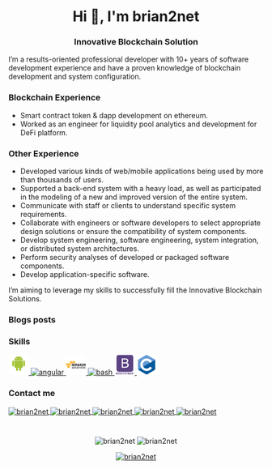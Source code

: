 <h1 align="center">Hi 👋, I'm brian2net</h1>
<h3 align="center">Innovative Blockchain Solution</h3>
<p align="left">I’m a results-oriented professional developer with 10+ years of software development experience and have a proven knowledge of blockchain development and system configuration.</p>

### Blockchain Experience

- Smart contract token & dapp development on ethereum.
- Worked as an engineer for liquidity pool analytics and development for DeFi platform.

### Other Experience

- Developed various kinds of web/mobile applications being used by more than thousands of users.
- Supported a back-end system with a heavy load, as well as participated in the modeling of a new and improved version of the entire system.
- Communicate with staff or clients to understand specific system requirements.
- Collaborate with engineers or software developers to select appropriate design solutions or ensure the compatibility of system components.
- Develop system engineering, software engineering, system integration, or distributed system architectures.
- Perform security analyses of developed or packaged software components.
- Develop application-specific software.

<p align="left">I’m aiming to leverage my skills to successfully fill the Innovative Blockchain Solutions.</p>

### Blogs posts
<!-- BLOG-POST-LIST:START -->
<!-- BLOG-POST-LIST:END -->

<h3 align="left">Skills</h3>
<p align="left"> 
  <a href="https://developer.android.com" target="_blank"> 
    <img src="https://raw.githubusercontent.com/devicons/devicon/master/icons/android/android-original-wordmark.svg" alt="android" width="40" height="40"/> 
  </a> 
  <a href="https://angular.io" target="_blank"> 
    <img src="https://angular.io/assets/images/logos/angular/angular.svg" alt="angular" width="40" height="40"/> 
  </a> 
  <a href="https://aws.amazon.com" target="_blank"> 
    <img src="https://raw.githubusercontent.com/devicons/devicon/master/icons/amazonwebservices/amazonwebservices-original-wordmark.svg" alt="aws" width="40" height="40"/> 
  </a> 
  <a href="https://www.gnu.org/software/bash/" target="_blank"> 
    <img src="https://www.vectorlogo.zone/logos/gnu_bash/gnu_bash-icon.svg" alt="bash" width="40" height="40"/> 
  </a> 
  <a href="https://getbootstrap.com" target="_blank"> 
    <img src="https://raw.githubusercontent.com/devicons/devicon/master/icons/bootstrap/bootstrap-plain-wordmark.svg" alt="bootstrap" width="40" height="40"/> 
  </a> 
  <a href="https://www.cprogramming.com/" target="_blank"> 
    <img src="https://raw.githubusercontent.com/devicons/devicon/master/icons/c/c-original.svg" alt="c" width="40" height="40"/> 
  </a>
</p>

<h3 align="left">Contact me</h3>
<p align="left">
  <a href="https://codepen.io/brian2net" target="blank">
    <img align="center" src="https://raw.githubusercontent.com/rahuldkjain/github-profile-readme-generator/master/src/images/icons/Social/codepen.svg" alt="brian2net" height="30" width="40" />
  </a>
  <a href="https://dev.to/brian2net" target="blank">
    <img align="center" src="https://cdn.jsdelivr.net/npm/simple-icons@3.0.1/icons/dev-dot-to.svg" alt="brian2net" height="30" width="40" />
  </a>
  <a href="https://twitter.com/brian2net" target="blank">
    <img align="center" src="https://raw.githubusercontent.com/rahuldkjain/github-profile-readme-generator/master/src/images/icons/Social/twitter.svg" alt="brian2net" height="30" width="40" />
  </a>
  <a href="https://linkedin.com/in/brian2net" target="blank">
    <img align="center" src="https://raw.githubusercontent.com/rahuldkjain/github-profile-readme-generator/master/src/images/icons/Social/linked-in-alt.svg" alt="brian2net" height="30" width="40" />
  </a>
  <a href="https://stackoverflow.com/users/brian2net" target="blank">
    <img align="center" src="https://raw.githubusercontent.com/rahuldkjain/github-profile-readme-generator/master/src/images/icons/Social/stack-overflow.svg" alt="brian2net" height="30" width="40" />
  </a>
</p>

<h1></h1>

<p align="center">
  <img align="center" src="https://github-readme-stats.vercel.app/api?username=brian2net&show_icons=true&locale=en" alt="brian2net" />
  <img align="center" src="https://github-readme-streak-stats.herokuapp.com/?user=brian2net&" alt="brian2net" />
</p>

<p align="center"> <a href="https://github.com/ryo-ma/github-profile-trophy"><img src="https://github-profile-trophy.vercel.app/?username=brian2net" alt="brian2net" /></a> </p>

